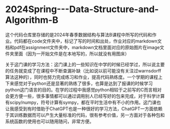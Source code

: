 # 2024Spring---Data-Structure-and-Algorithm-B

这个代码仓库里存储的是2024年春季数据结构与算法B课程中所写的代码和作业。代码都在code文件夹中，标记了写的时间和出处，作业对应的markdown文档和pdf在assignment文件夹中，markdown文档里面对应的原始图片在image文件夹里面（因为一开始文件是在本地写的，所以就没有用图床）

关于这门课的学习方法：这门课上的一些知识在中学的时候已经学过，所以说主要的任务就变成了在课程中不断查漏补缺（比如说以前可能没有关注过warnsdorff算法这种的），同时也努力完成练习和作业，提高代码熟练度。一个学期的课程上下来感觉对于python还是显著的熟练了很多，也算是达到了报课的时候学习python这门语言的目的。在学的过程中我感觉python相较于之前写的C而言相对会更方便一些，很多事情都可以通过调用别人已经写好的包来完成，对于科学计算有scipy/numpy，符号计算有sympy，都在平时生活中有不小的作用。这门课也让我感受到有时借助于ChatGPT也是一种很好的学习方法，ChatGPT一方面依赖于其训练数据而可以产生大量标准的代码，很有参考价值，另一方面对于各种包和系统函数的使用也可以随用随问，非常方便。



